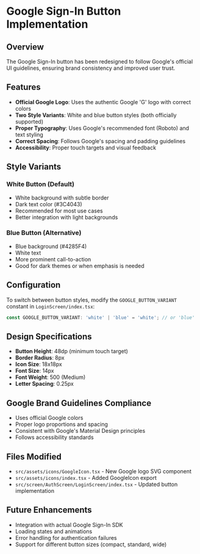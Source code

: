 # Google Sign-In Button Implementation

## Overview
The Google Sign-In button has been redesigned to follow Google's official UI guidelines, ensuring brand consistency and improved user trust.

## Features
- **Official Google Logo**: Uses the authentic Google 'G' logo with correct colors
- **Two Style Variants**: White and blue button styles (both officially supported)
- **Proper Typography**: Uses Google's recommended font (Roboto) and text styling
- **Correct Spacing**: Follows Google's spacing and padding guidelines
- **Accessibility**: Proper touch targets and visual feedback

## Style Variants

### White Button (Default)
- White background with subtle border
- Dark text color (#3C4043)
- Recommended for most use cases
- Better integration with light backgrounds

### Blue Button (Alternative)
- Blue background (#4285F4)
- White text
- More prominent call-to-action
- Good for dark themes or when emphasis is needed

## Configuration
To switch between button styles, modify the `GOOGLE_BUTTON_VARIANT` constant in `LoginScreen/index.tsx`:

```typescript
const GOOGLE_BUTTON_VARIANT: 'white' | 'blue' = 'white'; // or 'blue'
```

## Design Specifications
- **Button Height**: 48dp (minimum touch target)
- **Border Radius**: 8px
- **Icon Size**: 18x18px
- **Font Size**: 14px
- **Font Weight**: 500 (Medium)
- **Letter Spacing**: 0.25px

## Google Brand Guidelines Compliance
- Uses official Google colors
- Proper logo proportions and spacing
- Consistent with Google's Material Design principles
- Follows accessibility standards

## Files Modified
- `src/assets/icons/GoogleIcon.tsx` - New Google logo SVG component
- `src/assets/icons/index.tsx` - Added GoogleIcon export
- `src/screen/AuthScreen/LoginScreen/index.tsx` - Updated button implementation

## Future Enhancements
- Integration with actual Google Sign-In SDK
- Loading states and animations
- Error handling for authentication failures
- Support for different button sizes (compact, standard, wide)
